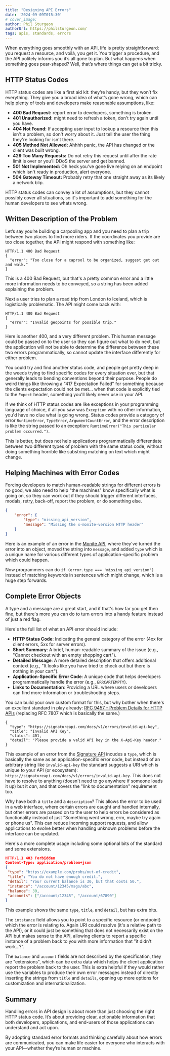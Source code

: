 ```yaml
---
title: "Designing API Errors"
date: '2024-09-09T015:30'
# cover_image: 
author: Phil Sturgeon
authorUrl: https://philsturgeon.com/
tags: apis, standards, errors
---
```


When everything goes smoothly with an API, life is pretty straightforward: you request a resource, and voilà, you get it. You trigger a procedure, and the API politely informs you it’s all gone to plan. But what happens when something goes pear-shaped? Well, that’s where things can get a bit tricky.

## HTTP Status Codes

HTTP status codes are like a first aid kit: they’re handy, but they won’t fix everything. They give you a broad idea of what’s gone wrong, which can help plenty of tools and developers make reasonable assumptions, like:

- **400 Bad Request:** report error to developers, something is broken.
- **401 Unauthorized:** might need to refresh a token, don't try again until you have.
- **404 Not Found:** If accepting user input to lookup a resource then this isn't a problem, so don't worry about it. Just tell the user the thing they're looking for isn't there. 
- **405 Method Not Allowed:** Ahhhh panic, the API has changed or the client was built wrong.
- **429 Too Many Requests:** Do not retry this request until after the rate limit is over or you'll DDoS the server and get banned.
- **501 Not Implemented:** Oh heck you've gone live relying on an endpoint which isn't ready in production, alert everyone.
- **504 Gateway Timeout:** Probably retry that one straight away as its likely a network blip.

HTTP status codes can convey a lot of assumptions, but they cannot possibly cover all situations, so it's important to add something for the human developers to see whats wrong. 

## Written Description of the Problem

Let’s say you’re building a carpooling app and you need to plan a trip between two places to find more riders. If the coordinates you provide are too close together, the API might respond with something like:

```http
HTTP/1.1 400 Bad Request
{
  "error": "Too close for a caprool to be organized, suggest get out and walk."
}
```

This is a 400 Bad Request, but that's a pretty common error and a little more information needs to be conveyed, so a string has been added explaining the problem. 

Next a user tries to plan a road trip from London to Iceland, which is logistically problematic. The API might come back with:

```http
HTTP/1.1 400 Bad Request
{
  "error": "Invalid geopoints for possible trip."
}
```

Here is another 400, and a very different problem. This human message could be passed on to the user so they can figure out what to do next, but the application will not be able to determine the difference between these two errors programmatically, so cannot update the interface differently for either problem.

You could try and find another status code, and people get pretty deep in the weeds trying to find specific codes for every situation ever, but that generally leads to bending conventions beyond their purpose. People do weird things like throwing a "417 Expectation Failed" for something because the clients expectation could not be met... when that code is explicitly tied to the `Expect` header, something you'll likely never use in your API.

If we think of HTTP status codes are like exceptions in your programming language of choice, if all you saw was `Exception` with no other information, you'd have no clue what is going wrong. Status codes provide a category of error `RuntimeError`, `TypeError`, `ArgumentCountError`, and the error description is like the string passed to an exception: `RuntimeError("This particular problem occurred.")`.

This is better, but does not help applications programmatically differentiate between two different types of problem with the same status code, without doing something horrible like substring matching on text which might change.

## Helping Machines with Error Codes

Forcing developers to match human-readable strings for  different errors is no good, we also need to help "the machines" know specifically what is going on, so they can work out if they should trigger different interfaces, modals, retry, back-off, report the problem, or do something else. 

```json
{
    "error": {
        "type": "missing_api_version",
        "message": "Missing the x-monite-version HTTP header"
    }
}
```

Here is an example of an error in the [Monite API](https://docs.monite.com/api/concepts/overview), where they've turned the error into an object, moved the string into `message`, and added `type` which is a unique name for various different types of application-specific problem which could happen.

Now programmers can do `if (error.type === 'missing_api_version')` instead of matching keywords in sentences which might change, which is a huge step forwards.

## Complete Error Objects

A type and a message are a great start, and if that's how far you get then fine, but there's more you can do to turn errors into a handy feature instead of just a red flag.

Here's the full list of what an API error should include: 

- **HTTP Status Code**: Indicating the general category of the error (4xx for client errors, 5xx for server errors).
- **Short Summary**: A brief, human-readable summary of the issue (e.g., "Cannot checkout with an empty shopping cart").
- **Detailed Message**: A more detailed description that offers additional context (e.g., "It looks like you have tried to check out but there is nothing in your cart").
- **Application-Specific Error Code**: A unique code that helps developers programmatically handle the error (e.g., `ERRCARTEMPTY`).
- **Links to Documentation**: Providing a URL where users or developers can find more information or troubleshooting steps.

You can build your own custom format for this, but why bother when there's an excellent standard in play already: [RFC 9457 - Problem Details for HTTP APIs](https://www.rfc-editor.org/rfc/rfc9457.html) (replacing RFC 7807 which is basically the same.)

```
{
  "type": "https://signatureapi.com/docs/v1/errors/invalid-api-key",
  "title": "Invalid API Key",
  "status": 401,
  "detail": "Please provide a valid API key in the X-Api-Key header."
}
```

This example of an error from the [Signature API](https://signatureapi.com/docs/errors) incudes a `type`, which is basically the same as an application-specific error code, but instead of an arbitrary string like `invalid-api-key` the standard suggests a URI which is unique to your API (or ecosystem): `https://signatureapi.com/docs/v1/errors/invalid-api-key`.  This does not have to resolve to anything (doesn't need to go anywhere if someone loads it up) but it _can_, and that covers the "link to documentation" requirement too.

Why have both a `title` and a `description`? This allows the error to be used in a web interface, where certain errors are caught and handled internally, but other errors are passed on to the user to help errors be considered as functionality instead of just "Something went wrong, erm, maybe try again or phone us". This can reduce incoming support requests, and allow applications to evolve better when handling unknown problems before the interface can be updated.

Here's a more complete usage including some optional bits of the standard and some extensions.

```json
HTTP/1.1 403 Forbidden
Content-Type: application/problem+json
{
 "type": "https://example.com/probs/out-of-credit",
 "title": "You do not have enough credit.",
 "detail": "Your current balance is 30, but that costs 50.",
 "instance": "/account/12345/msgs/abc",
 "balance": 30,
 "accounts": ["/account/12345", "/account/67890"]
}
```

This example shows the same `type`, `title`, and `detail`, but has extra bits.

The `intstance` field allows you to point to a specific resource (or endpoint) which the error is relating to. Again URI could resolve (it's a relative path to the API), or it could just be something that does not necessarily exist on the API but makes sense to the API, allowing clients to report a specific instance of a problem back to you with more information that "it didn't work...?".

The `balance` and `account` fields are not described by the specification, they are "extensions", which can be extra data which helps the client application report the problem back to the user. This is extra helpful if they would rather use the variables to produce their own error messages instead of directly inserting the strings from `title` and `details`, opening up more options for customization and internationalization.

## Summary

Handling errors in API design is about more than just choosing the right HTTP status code. It’s about providing clear, actionable information that both developers, applications, and end-users of those applications can understand and act upon.

By adopting standard error formats and thinking carefully about how errors are communicated, you can make life easier for everyone who interacts with your API—whether they’re human or machine.
